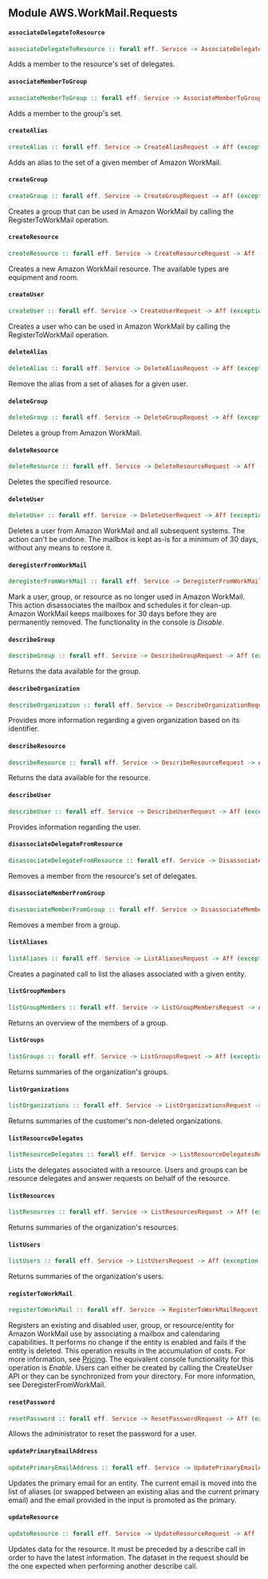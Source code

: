 ## Module AWS.WorkMail.Requests

#### `associateDelegateToResource`

``` purescript
associateDelegateToResource :: forall eff. Service -> AssociateDelegateToResourceRequest -> Aff (exception :: EXCEPTION | eff) AssociateDelegateToResourceResponse
```

<p>Adds a member to the resource's set of delegates.</p>

#### `associateMemberToGroup`

``` purescript
associateMemberToGroup :: forall eff. Service -> AssociateMemberToGroupRequest -> Aff (exception :: EXCEPTION | eff) AssociateMemberToGroupResponse
```

<p>Adds a member to the group's set.</p>

#### `createAlias`

``` purescript
createAlias :: forall eff. Service -> CreateAliasRequest -> Aff (exception :: EXCEPTION | eff) CreateAliasResponse
```

<p>Adds an alias to the set of a given member of Amazon WorkMail.</p>

#### `createGroup`

``` purescript
createGroup :: forall eff. Service -> CreateGroupRequest -> Aff (exception :: EXCEPTION | eff) CreateGroupResponse
```

<p>Creates a group that can be used in Amazon WorkMail by calling the RegisterToWorkMail operation.</p>

#### `createResource`

``` purescript
createResource :: forall eff. Service -> CreateResourceRequest -> Aff (exception :: EXCEPTION | eff) CreateResourceResponse
```

<p>Creates a new Amazon WorkMail resource. The available types are equipment and room.</p>

#### `createUser`

``` purescript
createUser :: forall eff. Service -> CreateUserRequest -> Aff (exception :: EXCEPTION | eff) CreateUserResponse
```

<p>Creates a user who can be used in Amazon WorkMail by calling the RegisterToWorkMail operation.</p>

#### `deleteAlias`

``` purescript
deleteAlias :: forall eff. Service -> DeleteAliasRequest -> Aff (exception :: EXCEPTION | eff) DeleteAliasResponse
```

<p>Remove the alias from a set of aliases for a given user.</p>

#### `deleteGroup`

``` purescript
deleteGroup :: forall eff. Service -> DeleteGroupRequest -> Aff (exception :: EXCEPTION | eff) DeleteGroupResponse
```

<p>Deletes a group from Amazon WorkMail.</p>

#### `deleteResource`

``` purescript
deleteResource :: forall eff. Service -> DeleteResourceRequest -> Aff (exception :: EXCEPTION | eff) DeleteResourceResponse
```

<p>Deletes the specified resource. </p>

#### `deleteUser`

``` purescript
deleteUser :: forall eff. Service -> DeleteUserRequest -> Aff (exception :: EXCEPTION | eff) DeleteUserResponse
```

<p>Deletes a user from Amazon WorkMail and all subsequent systems. The action can't be undone. The mailbox is kept as-is for a minimum of 30 days, without any means to restore it. </p>

#### `deregisterFromWorkMail`

``` purescript
deregisterFromWorkMail :: forall eff. Service -> DeregisterFromWorkMailRequest -> Aff (exception :: EXCEPTION | eff) DeregisterFromWorkMailResponse
```

<p>Mark a user, group, or resource as no longer used in Amazon WorkMail. This action disassociates the mailbox and schedules it for clean-up. Amazon WorkMail keeps mailboxes for 30 days before they are permanently removed. The functionality in the console is <i>Disable</i>.</p>

#### `describeGroup`

``` purescript
describeGroup :: forall eff. Service -> DescribeGroupRequest -> Aff (exception :: EXCEPTION | eff) DescribeGroupResponse
```

<p>Returns the data available for the group.</p>

#### `describeOrganization`

``` purescript
describeOrganization :: forall eff. Service -> DescribeOrganizationRequest -> Aff (exception :: EXCEPTION | eff) DescribeOrganizationResponse
```

<p>Provides more information regarding a given organization based on its identifier.</p>

#### `describeResource`

``` purescript
describeResource :: forall eff. Service -> DescribeResourceRequest -> Aff (exception :: EXCEPTION | eff) DescribeResourceResponse
```

<p>Returns the data available for the resource.</p>

#### `describeUser`

``` purescript
describeUser :: forall eff. Service -> DescribeUserRequest -> Aff (exception :: EXCEPTION | eff) DescribeUserResponse
```

<p>Provides information regarding the user.</p>

#### `disassociateDelegateFromResource`

``` purescript
disassociateDelegateFromResource :: forall eff. Service -> DisassociateDelegateFromResourceRequest -> Aff (exception :: EXCEPTION | eff) DisassociateDelegateFromResourceResponse
```

<p>Removes a member from the resource's set of delegates.</p>

#### `disassociateMemberFromGroup`

``` purescript
disassociateMemberFromGroup :: forall eff. Service -> DisassociateMemberFromGroupRequest -> Aff (exception :: EXCEPTION | eff) DisassociateMemberFromGroupResponse
```

<p>Removes a member from a group.</p>

#### `listAliases`

``` purescript
listAliases :: forall eff. Service -> ListAliasesRequest -> Aff (exception :: EXCEPTION | eff) ListAliasesResponse
```

<p>Creates a paginated call to list the aliases associated with a given entity.</p>

#### `listGroupMembers`

``` purescript
listGroupMembers :: forall eff. Service -> ListGroupMembersRequest -> Aff (exception :: EXCEPTION | eff) ListGroupMembersResponse
```

<p>Returns an overview of the members of a group.</p>

#### `listGroups`

``` purescript
listGroups :: forall eff. Service -> ListGroupsRequest -> Aff (exception :: EXCEPTION | eff) ListGroupsResponse
```

<p>Returns summaries of the organization's groups.</p>

#### `listOrganizations`

``` purescript
listOrganizations :: forall eff. Service -> ListOrganizationsRequest -> Aff (exception :: EXCEPTION | eff) ListOrganizationsResponse
```

<p>Returns summaries of the customer's non-deleted organizations.</p>

#### `listResourceDelegates`

``` purescript
listResourceDelegates :: forall eff. Service -> ListResourceDelegatesRequest -> Aff (exception :: EXCEPTION | eff) ListResourceDelegatesResponse
```

<p>Lists the delegates associated with a resource. Users and groups can be resource delegates and answer requests on behalf of the resource.</p>

#### `listResources`

``` purescript
listResources :: forall eff. Service -> ListResourcesRequest -> Aff (exception :: EXCEPTION | eff) ListResourcesResponse
```

<p>Returns summaries of the organization's resources.</p>

#### `listUsers`

``` purescript
listUsers :: forall eff. Service -> ListUsersRequest -> Aff (exception :: EXCEPTION | eff) ListUsersResponse
```

<p>Returns summaries of the organization's users.</p>

#### `registerToWorkMail`

``` purescript
registerToWorkMail :: forall eff. Service -> RegisterToWorkMailRequest -> Aff (exception :: EXCEPTION | eff) RegisterToWorkMailResponse
```

<p>Registers an existing and disabled user, group, or resource/entity for Amazon WorkMail use by associating a mailbox and calendaring capabilities. It performs no change if the entity is enabled and fails if the entity is deleted. This operation results in the accumulation of costs. For more information, see <a href="http://aws.amazon.com/workmail/pricing">Pricing</a>. The equivalent console functionality for this operation is <i>Enable</i>. Users can either be created by calling the CreateUser API or they can be synchronized from your directory. For more information, see DeregisterFromWorkMail.</p>

#### `resetPassword`

``` purescript
resetPassword :: forall eff. Service -> ResetPasswordRequest -> Aff (exception :: EXCEPTION | eff) ResetPasswordResponse
```

<p>Allows the administrator to reset the password for a user.</p>

#### `updatePrimaryEmailAddress`

``` purescript
updatePrimaryEmailAddress :: forall eff. Service -> UpdatePrimaryEmailAddressRequest -> Aff (exception :: EXCEPTION | eff) UpdatePrimaryEmailAddressResponse
```

<p>Updates the primary email for an entity. The current email is moved into the list of aliases (or swapped between an existing alias and the current primary email) and the email provided in the input is promoted as the primary.</p>

#### `updateResource`

``` purescript
updateResource :: forall eff. Service -> UpdateResourceRequest -> Aff (exception :: EXCEPTION | eff) UpdateResourceResponse
```

<p>Updates data for the resource. It must be preceded by a describe call in order to have the latest information. The dataset in the request should be the one expected when performing another describe call.</p>


